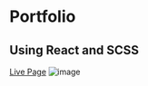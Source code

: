 # Portfolio
## Using React and SCSS
[Live Page](https://eshanpokhrel.com.np/)
![image](https://github.com/Eshanpokhrel/Portfolio/assets/109594115/6f4d2597-82e0-4837-9be5-29fe4363b4ab)
